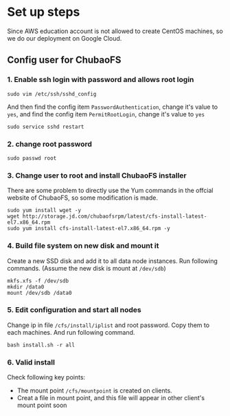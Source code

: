 # Set up steps

Since AWS education account is not allowed to create CentOS machines, so we do our deployment on Google Cloud.

## Config user for ChubaoFS

### 1. Enable ssh login with password and allows root login

```shell
sudo vim /etc/ssh/sshd_config
```

And then find the config item `PasswordAuthentication`, change it's value to `yes`, and find the config item `PermitRootLogin`, change it's value to `yes`

```shell
sudo service sshd restart
```

### 2. change root password

```shell
sudo passwd root
```

### 3. Change user to root and install ChubaoFS installer

There are some problem to directly use the Yum commands in the offcial website of ChubaoFS, so some modification is made.

```shell
sudo yum install wget -y
wget http://storage.jd.com/chubaofsrpm/latest/cfs-install-latest-el7.x86_64.rpm
sudo yum install cfs-install-latest-el7.x86_64.rpm -y
```

### 4. Build file system on new disk and mount it

Create a new SSD disk and add it to all data node instances. Run following commands. (Assume the new disk is mount at `/dev/sdb`)

```shell
mkfs.xfs -f /dev/sdb
mkdir /data0
mount /dev/sdb /data0
```

### 5. Edit configuration and start all nodes

Change ip in file `/cfs/install/iplist` and root password. Copy them to each machines. And run following command.

```shell
bash install.sh -r all
```

### 6. Valid install

Check following key points:
- The mount point `/cfs/mountpoint` is created on clients.
- Creat a file in mount point, and this file will appear in other client's mount point soon